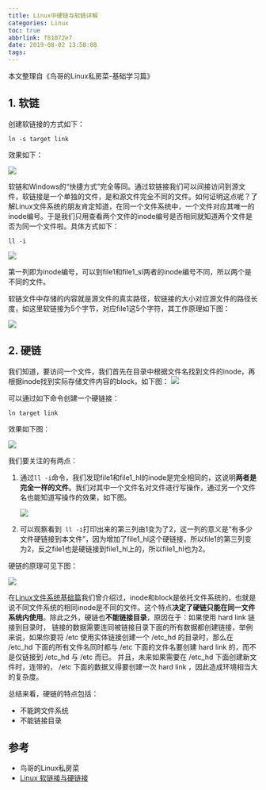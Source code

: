 ```yaml
---
title: Linux中硬链与软链详解
categories: Linux
toc: true
abbrlink: f81072e7
date: 2019-08-02 13:58:08
tags:
---
```


本文整理自《鸟哥的Linux私房菜-基础学习篇》

## 1. 软链

创建软链接的方式如下：

<!-- more -->
```shell
ln -s target link
```

效果如下：

![](https://ae01.alicdn.com/kf/H054a6971f4034628a0f83302edc2a6622.jpg)

软链和Windows的“快捷方式”完全等同。通过软链接我们可以间接访问到源文件，软链接是一个单独的文件，是和源文件完全不同的文件。如何证明这点呢？了解Linux文件系统的朋友肯定知道，在同一个文件系统中，一个文件对应其唯一的inode编号。于是我们只用查看两个文件的inode编号是否相同就知道两个文件是否为同一个文件啦。具体方式如下：

```
ll -i
```

![](https://ae01.alicdn.com/kf/H7970b24cd4184755afdaafc9a2d901fbW.jpg)

第一列即为inode编号，可以到file1和file1_sl两者的inode编号不同，所以两个是不同的文件。

软链文件中存储的内容就是源文件的真实路径，软链接的大小对应源文件的路径长度，如这里软链接为5个字节，对应file1这5个字符，其工作原理如下图：

![](https://ae01.alicdn.com/kf/H11bbe0318b2d479eb0ea67cf2bd4d7d5c.jpg)

## 2. 硬链

我们知道，要访问一个文件，我们首先在目录中根据文件名找到文件的inode，再根据inode找到实际存储文件内容的block，如下图：
![](https://ae01.alicdn.com/kf/Hbf84015e9ed24e1783e33f14c2b0643bb.jpg)

可以通过如下命令创建一个硬链接：

```shell
ln target link
```

效果如下图：

![](https://ae01.alicdn.com/kf/H560e005fb5c641258b7e9644b31bc3e7o.jpg)

我们要关注的有两点：

1. 通过`ll -i`命令，我们发现file1和file1_hl的inode是完全相同的，这说明**两者是完全一样的文件**。我们对其中一个文件名对文件进行写操作，通过另一个文件名也能知道写操作的效果，如下图。

   ![](https://ae01.alicdn.com/kf/H9649cfad4c204f00a991bd45bbdf6f29N.jpg)

2. 可以观察看到` ll -i`打印出来的第三列由1变为了2，这一列的意义是“有多少文件硬链接到本文件”，因为增加了file1_hl这个硬链接，所以file1的第三列变为2，反之file1也是硬链接到file1_hl上的，所以file1_hl也为2。

硬链的原理可见下图：

![](https://ae01.alicdn.com/kf/He3d79d5c5d5e468e8bceda57cac32aefU.jpg)

在[Linux文件系统基础篇](https://www.ravenxrz.ink/archives/basic-knowledge-of-linux-file-system-1.html)我们曾介绍过，inode和block是依托文件系统的，也就是说不同文件系统的相同inode是不同的文件。这个特点**决定了硬链只能在同一文件系统内使用**。除此之外，硬链也**不能链接目录**，原因在于：如果使用 hard link 链接到目录时， 链接的数据需要连同被链接目录下面的所有数据都创建链接，举例来说，如果你要将 /etc 使用实体链接创建一个 /etc_hd 的目录时，那么在 /etc_hd 下面的所有文件名同时都与 /etc 下面的文件名要创建 hard link 的，而不是仅链接到 /etc_hd 与 /etc 而已。 并且，未来如果需要在 /etc_hd 下面创建新文件时，连带的， /etc 下面的数据又得要创建一次 hard link ，因此造成环境相当大的复杂度。

总结来看，硬链的特点包括：

- 不能跨文件系统
- 不能链接目录

## 参考

- 鸟哥的Linux私房菜
- [Linux 软链接与硬链接](http://www.shaoguoji.cn/2018/01/28/linux-hard-soft-link/)
